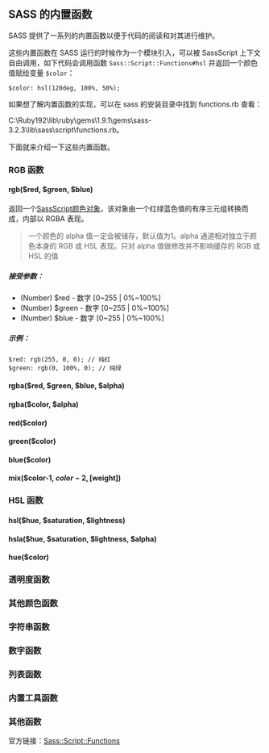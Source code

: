 ## SASS 的内置函数

SASS 提供了一系列的内置函数以便于代码的阅读和对其进行维护。

这些内置函数在 SASS 运行的时候作为一个模块引入，可以被 SassScript 上下文自由调用，如下代码会调用函数 `Sass::Script::Functions#hsl` 并返回一个颜色值赋给变量 `$color`：

	$color: hsl(120deg, 100%, 50%);

如果想了解内置函数的实现，可以在 sass 的安装目录中找到 functions.rb 查看：

C:\Ruby192\lib\ruby\gems\1.9.1\gems\sass-3.2.3\lib\sass\script\functions.rb。

下面就来介绍一下这些内置函数。

### RGB 函数

#### rgb($red, $green, $blue)

返回一个[SassScript颜色对象][SASS Color Object]，该对象由一个红绿蓝色值的有序三元组转换而成，内部以 RGBA 表现。

> 一个颜色的 alpha 值一定会被储存，默认值为1。alpha 通道相对独立于颜色本身的 RGB 或 HSL 表现。只对 alpha 值做修改并不影响缓存的 RGB 或 HSL 的值

##### 接受参数：

*   (Number) $red - 数字 [0~255 | 0%~100%]
*   (Number) $green - 数字 [0~255 | 0%~100%]
*   (Number) $blue - 数字 [0~255 | 0%~100%]

##### 示例：

	$red: rgb(255, 0, 0); // 纯红
	$green: rgb(0, 100%, 0); // 纯绿

#### rgba($red, $green, $blue, $alpha)

#### rgba($color, $alpha)

#### red($color)

#### green($color)

#### blue($color)

#### mix($color-1, $color-2, [$weight])

### HSL 函数

#### hsl($hue, $saturation, $lightness)

#### hsla($hue, $saturation, $lightness, $alpha)

#### hue($color)

### 透明度函数
### 其他颜色函数
### 字符串函数
### 数字函数
### 列表函数
### 内置工具函数
### 其他函数

官方链接：[Sass::Script::Functions][SASS Functions]

[SASS Functions]: http://sass-lang.com/docs/yardoc/Sass/Script/Functions.html
[SASS Color Object]: http://sass-lang.com/docs/yardoc/Sass/Script/Color.html